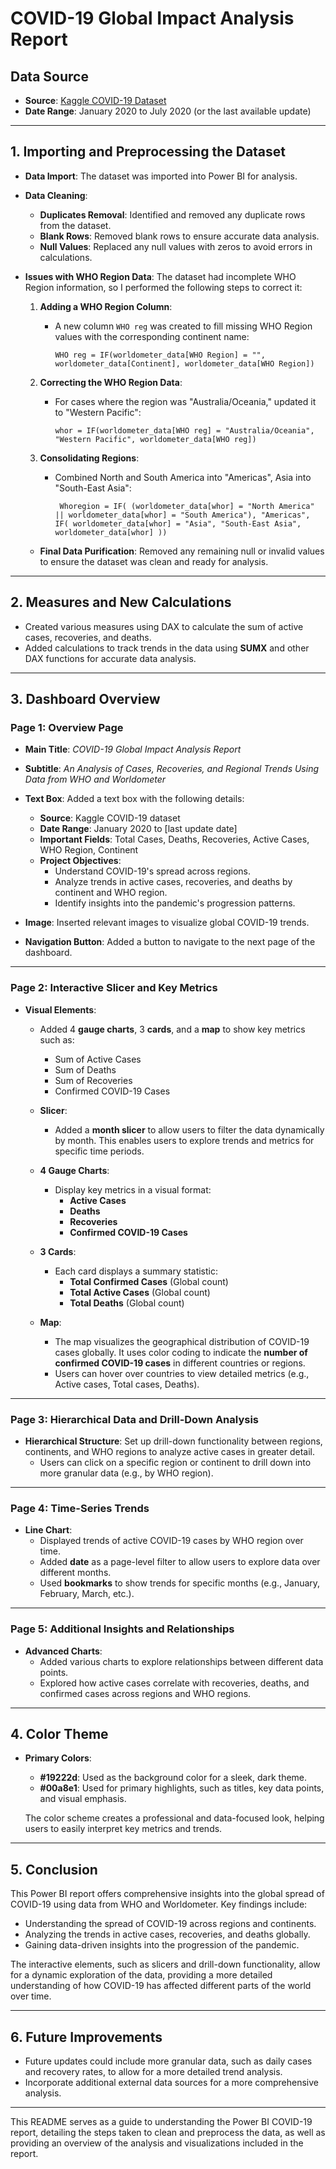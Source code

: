 # COVID-19 Global Impact Analysis Report

## Data Source
- **Source**: [Kaggle COVID-19 Dataset](https://www.kaggle.com/datasets/imdevskp/corona-virus-report)
- **Date Range**: January 2020 to July 2020 (or the last available update)

---

## 1. Importing and Preprocessing the Dataset

- **Data Import**: The dataset was imported into Power BI for analysis.
- **Data Cleaning**:
  - **Duplicates Removal**: Identified and removed any duplicate rows from the dataset.
  - **Blank Rows**: Removed blank rows to ensure accurate data analysis.
  - **Null Values**: Replaced any null values with zeros to avoid errors in calculations.

- **Issues with WHO Region Data**:
  The dataset had incomplete WHO Region information, so I performed the following steps to correct it:

  1. **Adding a WHO Region Column**:
     - A new column `WHO reg` was created to fill missing WHO Region values with the corresponding continent name:
       ```DAX
       WHO reg = IF(worldometer_data[WHO Region] = "", worldometer_data[Continent], worldometer_data[WHO Region])
       ```

  2. **Correcting the WHO Region Data**:
     - For cases where the region was "Australia/Oceania," updated it to "Western Pacific":
       ```DAX
       whor = IF(worldometer_data[WHO reg] = "Australia/Oceania", "Western Pacific", worldometer_data[WHO reg])
       ```

  3. **Consolidating Regions**:
     - Combined North and South America into "Americas", Asia into "South-East Asia":
       ```DAX
        Whoregion = IF( (worldometer_data[whor] = "North America" || worldometer_data[whor] = "South America"), "Americas", IF( worldometer_data[whor] = "Asia", "South-East Asia",  worldometer_data[whor] ))
       ```

  - **Final Data Purification**: Removed any remaining null or invalid values to ensure the dataset was clean and ready for analysis.

---

## 2. Measures and New Calculations

- Created various measures using DAX to calculate the sum of active cases, recoveries, and deaths.
- Added calculations to track trends in the data using **SUMX** and other DAX functions for accurate data analysis.

---

## 3. Dashboard Overview

### Page 1: Overview Page
- **Main Title**: *COVID-19 Global Impact Analysis Report*
- **Subtitle**: *An Analysis of Cases, Recoveries, and Regional Trends Using Data from WHO and Worldometer*

- **Text Box**: Added a text box with the following details:
  - **Source**: Kaggle COVID-19 dataset
  - **Date Range**: January 2020 to [last update date]
  - **Important Fields**: Total Cases, Deaths, Recoveries, Active Cases, WHO Region, Continent
  - **Project Objectives**:
    - Understand COVID-19's spread across regions.
    - Analyze trends in active cases, recoveries, and deaths by continent and WHO region.
    - Identify insights into the pandemic's progression patterns.

- **Image**: Inserted relevant images to visualize global COVID-19 trends.

- **Navigation Button**: Added a button to navigate to the next page of the dashboard.

---

### Page 2: Interactive Slicer and Key Metrics
- **Visual Elements**:
  - Added 4 **gauge charts**, 3 **cards**, and a **map** to show key metrics such as:
    - Sum of Active Cases
    - Sum of Deaths
    - Sum of Recoveries
    - Confirmed COVID-19 Cases
  - **Slicer**: 
    - Added a **month slicer** to allow users to filter the data dynamically by month. This enables users to explore trends and metrics for specific time periods.

  - **4 Gauge Charts**:
    - Display key metrics in a visual format:
      - **Active Cases**
      - **Deaths**
      - **Recoveries**
      - **Confirmed COVID-19 Cases**
    
  - **3 Cards**:
    - Each card displays a summary statistic:
      - **Total Confirmed Cases** (Global count)
      - **Total Active Cases** (Global count)
      - **Total Deaths** (Global count)
    
  - **Map**:
    - The map visualizes the geographical distribution of COVID-19 cases globally. It uses color coding to indicate the **number of confirmed COVID-19 cases** in different countries or regions.
    - Users can hover over countries to view detailed metrics (e.g., Active cases, Total cases, Deaths).

---

### Page 3: Hierarchical Data and Drill-Down Analysis
- **Hierarchical Structure**: Set up drill-down functionality between regions, continents, and WHO regions to analyze active cases in greater detail.
  - Users can click on a specific region or continent to drill down into more granular data (e.g., by WHO region).

---

### Page 4: Time-Series Trends
- **Line Chart**: 
  - Displayed trends of active COVID-19 cases by WHO region over time.
  - Added **date** as a page-level filter to allow users to explore data over different months.
  - Used **bookmarks** to show trends for specific months (e.g., January, February, March, etc.).

---

### Page 5: Additional Insights and Relationships
- **Advanced Charts**: 
  - Added various charts to explore relationships between different data points.
  - Explored how active cases correlate with recoveries, deaths, and confirmed cases across regions and WHO regions.

---

## 4. Color Theme
- **Primary Colors**:
  - **#19222d**: Used as the background color for a sleek, dark theme.
  - **#00a8e1**: Used for primary highlights, such as titles, key data points, and visual emphasis.

  The color scheme creates a professional and data-focused look, helping users to easily interpret key metrics and trends.

---

## 5. Conclusion

This Power BI report offers comprehensive insights into the global spread of COVID-19 using data from WHO and Worldometer. Key findings include:

- Understanding the spread of COVID-19 across regions and continents.
- Analyzing the trends in active cases, recoveries, and deaths globally.
- Gaining data-driven insights into the progression of the pandemic.

The interactive elements, such as slicers and drill-down functionality, allow for a dynamic exploration of the data, providing a more detailed understanding of how COVID-19 has affected different parts of the world over time.

---

## 6. Future Improvements
- Future updates could include more granular data, such as daily cases and recovery rates, to allow for a more detailed trend analysis.
- Incorporate additional external data sources for a more comprehensive analysis.

---

This README serves as a guide to understanding the Power BI COVID-19 report, detailing the steps taken to clean and preprocess the data, as well as providing an overview of the analysis and visualizations included in the report.
